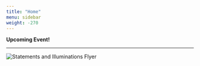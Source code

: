 ```yaml
---
title: "Home"
menu: sidebar
weight: -270
---
```


**Upcoming Event!**

---

![Statements and Illuminations Flyer](/images/statements_flyer.jpg)